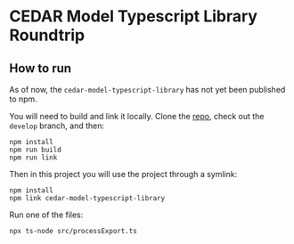 # CEDAR Model Typescript Library Roundtrip

## How to run
As of now, the `cedar-model-typescript-library` has not yet been published to npm.

You will need to build and link it locally.
Clone the [repo](https://github.com/metadatacenter/cedar-model-typescript-library), check out the `develop` branch, and then:

```shell
npm install
npm run build
npm run link
```
Then in this project you will use the project through a symlink:
```shell
npm install
npm link cedar-model-typescript-library
```


Run one of the files:
```shell
npx ts-node src/processExport.ts
```
